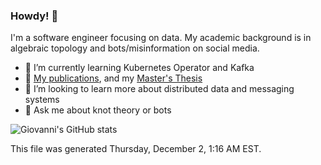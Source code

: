 ### Howdy! 👋
I'm a software engineer focusing on data.
My academic background is in algebraic topology and bots/misinformation on
social media.

- 🌱 I’m currently learning Kubernetes Operator and Kafka
- 🔭 [My publications](https://scholar.google.com/citations?user=alrj1ZwAAAAJ&hl=en), and my [Master's Thesis](https://github.com/gsantia/Alexander-Polynomial/blob/master/Alexander%20Polynomial%20Essay.pdf)
- 👯 I’m looking to learn more about distributed data and messaging systems
- 💬 Ask me about knot theory or bots

![Giovanni's GitHub stats](https://github-readme-stats.vercel.app/api?username=gsantia&show_icons=true&theme=radical&count_private=true)


This file was generated Thursday, December 2, 1:16 AM EST.

<!--
**gsantia/gsantia** is a ✨ _special_ ✨ repository because its `README.md` (this file) appears on your GitHub profile.

Here are some ideas to get you started:

- 🔭 I’m currently working on ...
- 🌱 I’m currently learning ...
- 👯 I’m looking to collaborate on ...
- 🤔 I’m looking for help with ...
- 💬 Ask me about ...
- 📫 How to reach me: ...
- 😄 Pronouns: ...
- ⚡ Fun fact: ...
-->
